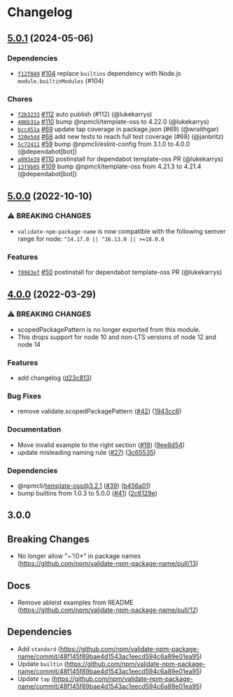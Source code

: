 # Changelog

## [5.0.1](https://github.com/npm/validate-npm-package-name/compare/v5.0.0...v5.0.1) (2024-05-06)

### Dependencies

* [`f12f849`](https://github.com/npm/validate-npm-package-name/commit/f12f84980f51916585e86917f11af7416f6241f1) [#104](https://github.com/npm/validate-npm-package-name/pull/104) replace `builtins` dependency with Node.js `module.builtinModules` (#104)

### Chores

* [`f2b3233`](https://github.com/npm/validate-npm-package-name/commit/f2b3233b206b11cab27deead59460d579739d136) [#112](https://github.com/npm/validate-npm-package-name/pull/112) auto publish (#112) (@lukekarrys)
* [`406b31a`](https://github.com/npm/validate-npm-package-name/commit/406b31afe4b9da4e5c705d4a74abb31ed15fa8c4) [#110](https://github.com/npm/validate-npm-package-name/pull/110) bump @npmcli/template-oss to 4.22.0 (@lukekarrys)
* [`bcc451a`](https://github.com/npm/validate-npm-package-name/commit/bcc451a4e42e5001ea80bd27769cedf1485de8cf) [#69](https://github.com/npm/validate-npm-package-name/pull/69) update tap coverage in package.json (#69) (@wraithgar)
* [`320e5dd`](https://github.com/npm/validate-npm-package-name/commit/320e5ddfc6e2fcb92390cb6cf8da09038c045b2e) [#68](https://github.com/npm/validate-npm-package-name/pull/68) add new tests to reach full test coverage (#68) (@janbritz)
* [`5c72411`](https://github.com/npm/validate-npm-package-name/commit/5c7241144e118dfa4fbf00169d7a664f09543a71) [#59](https://github.com/npm/validate-npm-package-name/pull/59) bump @npmcli/eslint-config from 3.1.0 to 4.0.0 (@dependabot[bot])
* [`a893e39`](https://github.com/npm/validate-npm-package-name/commit/a893e39da69c0b7ad281d9b83fc553e82f8a8ff2) [#110](https://github.com/npm/validate-npm-package-name/pull/110) postinstall for dependabot template-oss PR (@lukekarrys)
* [`13f9b85`](https://github.com/npm/validate-npm-package-name/commit/13f9b853d8d13bbc1ae2ddec07a55eca5acea503) [#109](https://github.com/npm/validate-npm-package-name/pull/109) bump @npmcli/template-oss from 4.21.3 to 4.21.4 (@dependabot[bot])

## [5.0.0](https://github.com/npm/validate-npm-package-name/compare/v4.0.0...v5.0.0) (2022-10-10)

### ⚠️ BREAKING CHANGES

* `validate-npm-package-name` is now compatible with the following semver range for node: `^14.17.0 || ^16.13.0 || >=18.0.0`

### Features

* [`f0983ef`](https://github.com/npm/validate-npm-package-name/commit/f0983ef00924709c6c8bb86dd8d1765da154b2b2) [#50](https://github.com/npm/validate-npm-package-name/pull/50) postinstall for dependabot template-oss PR (@lukekarrys)

## [4.0.0](https://github.com/npm/validate-npm-package-name/compare/v3.0.0...v4.0.0) (2022-03-29)


### ⚠ BREAKING CHANGES

* scopedPackagePattern is no longer exported from this module.
* This drops support for node 10 and non-LTS versions of node 12 and node 14

### Features

* add changelog ([d23c813](https://github.com/npm/validate-npm-package-name/commit/d23c8137dbe71adb60c69c705e79e18be3bc4c9c))


### Bug Fixes

* remove validate.scopedPackagePattern ([#42](https://github.com/npm/validate-npm-package-name/issues/42)) ([1943cc6](https://github.com/npm/validate-npm-package-name/commit/1943cc6e759cc202782ac77a1d30980e0e26b0da))


### Documentation

* Move invalid example to the right section ([#18](https://github.com/npm/validate-npm-package-name/issues/18)) ([9ee8d54](https://github.com/npm/validate-npm-package-name/commit/9ee8d54e28204b762f11451cf01207a3dc6be679))
* update misleading naming rule ([#27](https://github.com/npm/validate-npm-package-name/issues/27)) ([3c65535](https://github.com/npm/validate-npm-package-name/commit/3c655357259e07e34fea4396767e72d73a0231c9))


### Dependencies

* @npmcli/template-oss@3.2.1 ([#39](https://github.com/npm/validate-npm-package-name/issues/39)) ([b456a01](https://github.com/npm/validate-npm-package-name/commit/b456a012ab38c8c78a98bd476f2aa444b66e2179))
* bump builtins from 1.0.3 to 5.0.0 ([#41](https://github.com/npm/validate-npm-package-name/issues/41)) ([2c6129e](https://github.com/npm/validate-npm-package-name/commit/2c6129ee9243d07241cc0e2bf64e81c0037b7ba6))

## 3.0.0

## Breaking Changes

- No longer allow "~'!()*" in package names (https://github.com/npm/validate-npm-package-name/pull/13)

## Docs

- Remove ableist examples from README (https://github.com/npm/validate-npm-package-name/pull/12)

## Dependencies

- Add `standard` (https://github.com/npm/validate-npm-package-name/commit/48f145f89bae4d1543ac1eecd594c6a89e01ea95)
- Update `builtin` (https://github.com/npm/validate-npm-package-name/commit/48f145f89bae4d1543ac1eecd594c6a89e01ea95)
- Update `tap` (https://github.com/npm/validate-npm-package-name/commit/48f145f89bae4d1543ac1eecd594c6a89e01ea95)
